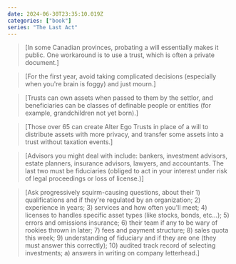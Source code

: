 ```yaml
---
date: 2024-06-30T23:35:10.019Z
categories: ["book"]
series: "The Last Act"
---
```

> [In some Canadian provinces, probating a will essentially makes it public. One workaround is to use a trust, which is often a private document.]

> [For the first year, avoid taking complicated decisions (especially when you're brain is foggy) and just mourn.]

> [Trusts can own assets when passed to them by the settlor, and beneficiaries can be classes of definable people or entities (for example, grandchildren not yet born).]

> [Those over 65 can create Alter Ego Trusts in place of a will to distribute assets with more privacy, and transfer some assets into a trust without taxation events.]

> [Advisors you might deal with include: bankers, investment advisors, estate planners, insurance advisors, lawyers, and accountants. The last two must be fiduciaries (obliged to act in your interest under risk of legal proceedings or loss of license.)]

> [Ask progressively squirm-causing questions, about their 1) qualifications and if they're regulated by an organization; 2) experience in years; 3) services and how often you'll meet; 4) licenses to handles specific asset types (like stocks, bonds, etc…); 5) errors and omissions insurance; 6) their team if any to be wary of rookies thrown in later; 7) fees and payment structure; 8) sales quota this week; 9) understanding of fiduciary and if they are one (they must answer this correctly); 10) audited track record of selecting investments; a) answers in writing on company letterhead.]
